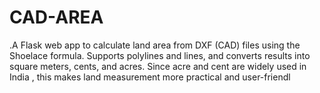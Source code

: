 # CAD-AREA
.A Flask web app to calculate land area from DXF (CAD) files using the Shoelace formula. Supports polylines and lines, and converts results into square meters, cents, and acres. Since acre and cent are widely used in India , this makes land measurement more practical and user-friendl
